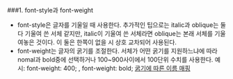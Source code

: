 ###1. font-style과 font-weight
- font-style은 글자를 기울일 때 사용한다.
추가적인 팁으로는 italic과 oblique는 둘 다 기울여 쓴 서체 같지만,
italic이 기울여 쓴 서체라면 oblique는 본래 서체를 기울여놓은 것이다.
이 둘은 한쪽이 없을 시 상호 교차되어 사용된다.
- font-weight는 글자의 굵기를 조절한다.
서체가 어떤 굵기를 지원하느냐에 따라 nomal과 bold중에 선택하거나 
100~900사이에서 100단위 수치를 사용한다. 예시: font-weight: 400; , font-weight: bold;
[굵기에 따른 이름 매핑](https://developer.mozilla.org/ko/docs/Web/CSS/font-weight#%EC%9D%BC%EB%B0%98%EC%A0%81%EC%9D%B8_%EA%B0%80%EC%A4%91%EC%B9%98_%EC%9D%B4%EB%A6%84_%EB%A7%A4%ED%95%91)

